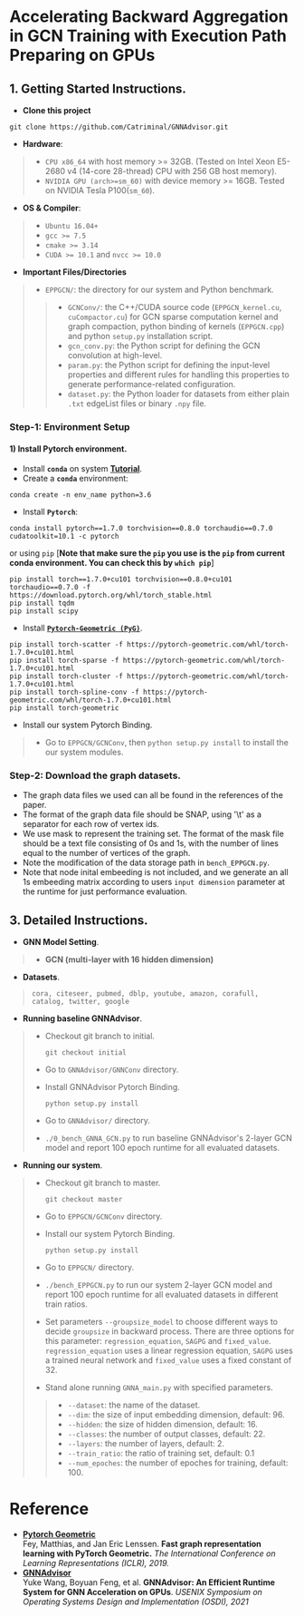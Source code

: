 # Accelerating Backward Aggregation in GCN Training with Execution Path Preparing on GPUs

## 1. Getting Started Instructions.

+ **Clone this project**
```shell
git clone https://github.com/Catriminal/GNNAdvisor.git
```

+ **Hardware**: 
> + `CPU x86_64` with host memory >= 32GB. (Tested on Intel Xeon E5-2680 v4 (14-core 28-thread)  CPU  with 256 GB host memory).
> + `NVIDIA GPU (arch>=sm_60)` with device memory >= 16GB. Tested on NVIDIA Tesla P100(`sm_60`). 

+ **OS & Compiler**: 
> + `Ubuntu 16.04+`
> + `gcc >= 7.5`
> + `cmake >= 3.14`
> + `CUDA >= 10.1` and `nvcc >= 10.0`

+ **Important Files/Directories**

> + `EPPGCN/`: the directory for our system and Python benchmark. 
> > + `GCNConv/`: the C++/CUDA source code (`EPPGCN_kernel.cu`, `cuCompactor.cu`) for GCN sparse computation kernel and graph compaction, python binding of kernels (`EPPGCN.cpp`) and python `setup.py` installation script.
> > + `gcn_conv.py`: the Python script for defining the GCN convolution at high-level.
> > + `param.py`: the Python script for defining the input-level properties and different rules for handling this properties to generate performance-related configuration.
> > + `dataset.py`: the Python loader for datasets from either plain `.txt` edgeList files or binary `.npy` file.


### **Step-1: Environment Setup** 

#### 1) Install Pytorch environment.
+ Install **`conda`** on system **[Tutorial](https://www.digitalocean.com/community/tutorials/how-to-install-anaconda-on-ubuntu-18-04-quickstart)**.
+ Create a **`conda`** environment: 
```shell
conda create -n env_name python=3.6
```
+ Install **`Pytorch`**: 
```shell
conda install pytorch==1.7.0 torchvision==0.8.0 torchaudio==0.7.0 cudatoolkit=10.1 -c pytorch
```
or using `pip` [**Note that make sure the `pip` you use is the `pip` from current conda environment. You can check this by `which pip`**]
```shell
pip install torch==1.7.0+cu101 torchvision==0.8.0+cu101 torchaudio==0.7.0 -f https://download.pytorch.org/whl/torch_stable.html
pip install tqdm
pip install scipy
```
+ Install [**`Pytorch-Geometric (PyG)`**](https://github.com/rusty1s/pytorch_geometric).
```shell
pip install torch-scatter -f https://pytorch-geometric.com/whl/torch-1.7.0+cu101.html
pip install torch-sparse -f https://pytorch-geometric.com/whl/torch-1.7.0+cu101.html
pip install torch-cluster -f https://pytorch-geometric.com/whl/torch-1.7.0+cu101.html
pip install torch-spline-conv -f https://pytorch-geometric.com/whl/torch-1.7.0+cu101.html
pip install torch-geometric
```

+ Install our system Pytorch Binding.
> + Go to `EPPGCN/GCNConv`, then `python setup.py install` to install the our system modules.

### **Step-2: Download the graph datasets.**
+ The graph data files we used can all be found in the references of the paper.
+ The format of the graph data file should be SNAP, using '\t' as a separator for each row of vertex ids.
+ We use mask to represent the training set. The format of the mask file should be a text file consisting of 0s and 1s, with the number of lines equal to the number of vertices of the graph.
+ Note the modification of the data storage path in `bench_EPPGCN.py`.
+ Note that node inital embeeding is not included, and we generate an all 1s embeeding matrix according to users `input dimension` parameter at the runtime for just performance evaluation.

## 3. Detailed Instructions.

+ **GNN Model Setting**.
> + **GCN (multi-layer with 16 hidden dimension)**
+ **Datasets**.

> `cora, citeseer, pubmed, dblp, youtube, amazon, corafull, catalog, twitter, google`

+ **Running baseline GNNAdvisor**.
> + Checkout git branch to initial.
>
>   ```shell
>   git checkout initial
>   ```
>
> + Go to `GNNAdvisor/GNNConv` directory.
>
> + Install GNNAdvisor Pytorch Binding.
>
>   ```shell
>   python setup.py install
>   ```
>
> + Go to `GNNAdvisor/` directory.
>
> + `./0_bench_GNNA_GCN.py` to run baseline GNNAdvisor's 2-layer GCN model and report 100 epoch runtime for all evaluated datasets.

+ **Running our system**.
> + Checkout git branch to master.
>
>   ```shell
>   git checkout master
>   ```
>
> + Go to `EPPGCN/GCNConv` directory.
>
> + Install our system Pytorch Binding.
>
>   ```shell
>   python setup.py install
>   ```
>
> + Go to `EPPGCN/` directory. 
>
> + `./bench_EPPGCN.py` to run our system 2-layer GCN model and report 100 epoch runtime for all evaluated datasets in different train ratios.
>
> + Set parameters `--groupsize_model`  to choose different ways to decide `groupsize` in backward process. There are three options for this parameter: `regression_equation`, `SAGPG` and `fixed_value`. `regression_equation` uses a linear regression equation, `SAGPG` uses a trained neural network and `fixed_value` uses a fixed constant of 32.
>
> +  Stand alone running `GNNA_main.py` with specified parameters.
> > + `--dataset`: the name of the dataset.
> > + `--dim`: the size of input embedding dimension, default: 96.
> > + `--hidden`: the size of hidden dimension, default: 16.
> > + `--classes`: the number of output classes, default: 22.
> > + `--layers`: the number of layers, default: 2.
> > + `--train_ratio`: the ratio of training set, default: 0.1
> > + `--num_epoches`: the number of epoches for training, default: 100.


# Reference
+ [**Pytorch Geometric**](https://github.com/rusty1s/pytorch_geometric) <br>
  Fey, Matthias, and Jan Eric Lenssen. 
  **Fast graph representation learning with PyTorch Geometric.** 
  *The International Conference on Learning Representations (ICLR), 2019.*
+ [**GNNAdvisor**](https://github.com/YukeWang96/OSDI21_AE)<br>
  Yuke Wang, Boyuan Feng, et al. 
  **GNNAdvisor: An Efficient Runtime System for GNN Acceleration on GPUs**. *USENIX Symposium on Operating Systems Design and Implementation (OSDI), 2021*